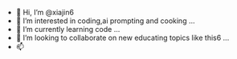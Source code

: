 - 👋 Hi, I’m @xiajin6
- 👀 I’m interested in coding,ai prompting and cooking ...
- 🌱 I’m currently learning code ...
- 💞️ I’m looking to collaborate on new educating topics like this6 ...
- 📫 

<!---
xiajin6/xiajin6 is a ✨ special ✨ repository because its `README.md` (this file) appears on your GitHub profile.
You can click the Preview link to take a look at your changes.
--->
